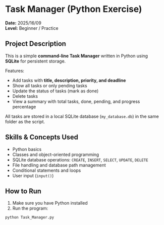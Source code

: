 # Task Manager (Python Exercise)

**Date:** 2025/16/09  
**Level:** Beginner / Practice  

## Project Description
This is a simple **command-line Task Manager** written in Python using **SQLite** for persistent storage.  

Features:  
- Add tasks with **title, description, priority, and deadline**  
- Show all tasks or only pending tasks  
- Update the status of tasks (mark as done)  
- Delete tasks  
- View a summary with total tasks, done, pending, and progress percentage  

All tasks are stored in a local SQLite database (`my_database.db`) in the same folder as the script.  

## Skills & Concepts Used
- Python basics  
- Classes and object-oriented programming  
- SQLite database operations: `CREATE`, `INSERT`, `SELECT`, `UPDATE`, `DELETE`  
- File handling and database path management  
- Conditional statements and loops  
- User input (`input()`)  

## How to Run
1. Make sure you have Python installed  
2. Run the program:
```bash
python Task_Manager.py
